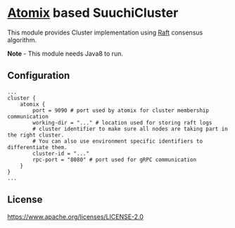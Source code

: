 # [Atomix](http://atomix.io/atomix/) based SuuchiCluster

This module provides Cluster implementation using [Raft](https://raft.github.io/) consensus algorithm. 

**Note** - This module needs Java8 to run.

## Configuration
```
...
cluster {
    atomix {
        port = 9090 # port used by atomix for cluster membership communication
        working-dir = "..." # location used for storing raft logs
        # cluster identifier to make sure all nodes are taking part in the right cluster.
        # You can also use environment specific identifiers to differentiate them.
        cluster-id = "..."
        rpc-port = "8080" # port used for gRPC communication
    }
}
...
```

## License
https://www.apache.org/licenses/LICENSE-2.0

